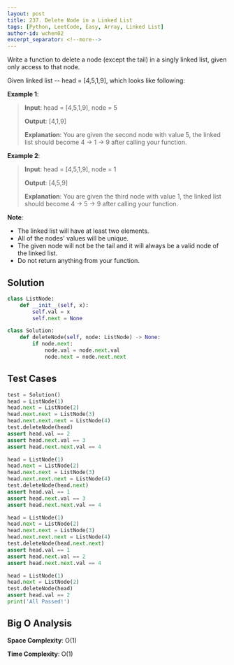 ```yaml
---
layout: post
title: 237. Delete Node in a Linked List
tags: [Python, LeetCode, Easy, Array, Linked List]
author-id: wchen02
excerpt_separator: <!--more-->
---
```

Write a function to delete a node (except the tail) in a singly linked list, given only access to that node.

Given linked list -- head = [4,5,1,9], which looks like following:

<!--more-->
**Example 1**:
> **Input**: head = [4,5,1,9], node = 5
>
> **Output**: [4,1,9]
>
> **Explanation**: You are given the second node with value 5, the linked list should become 4 -> 1 -> 9 after calling your function.


**Example 2**:
> **Input**: head = [4,5,1,9], node = 1
>
> **Output**: [4,5,9]
>
> **Explanation**: You are given the third node with value 1, the linked list should become 4 -> 5 -> 9 after calling your function.

**Note**:

- The linked list will have at least two elements.
- All of the nodes' values will be unique.
- The given node will not be the tail and it will always be a valid node of the linked list.
- Do not return anything from your function.

## Solution
```python
class ListNode:
    def __init__(self, x):
        self.val = x
        self.next = None

class Solution:
    def deleteNode(self, node: ListNode) -> None: 
        if node.next:
            node.val = node.next.val 
            node.next = node.next.next 
```

## Test Cases
```python
test = Solution()
head = ListNode(1)
head.next = ListNode(2)
head.next.next = ListNode(3)
head.next.next.next = ListNode(4)
test.deleteNode(head)
assert head.val == 2
assert head.next.val == 3
assert head.next.next.val == 4

head = ListNode(1)
head.next = ListNode(2)
head.next.next = ListNode(3)
head.next.next.next = ListNode(4)
test.deleteNode(head.next)
assert head.val == 1
assert head.next.val == 3
assert head.next.next.val == 4

head = ListNode(1)
head.next = ListNode(2)
head.next.next = ListNode(3)
head.next.next.next = ListNode(4)
test.deleteNode(head.next.next)
assert head.val == 1
assert head.next.val == 2
assert head.next.next.val == 4

head = ListNode(1)
head.next = ListNode(2)
test.deleteNode(head)
assert head.val == 2
print('All Passed!')
```

## Big O Analysis
**Space Complexity**: O(1)

**Time Complexity**: O(1)

